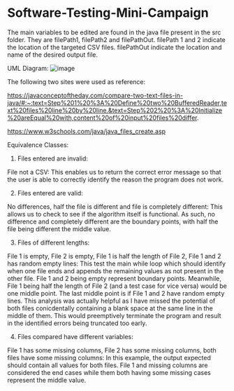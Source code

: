# Software-Testing-Mini-Campaign
The main variables to be edited are found in the java file present in the src folder. They are filePath1, filePath2 and filePathOut. filePath 1 and 2 indicate the location of the targeted CSV files. filePathOut indicate the location and name of the desired output file.

UML Diagram:
![image](https://user-images.githubusercontent.com/101720748/178131375-ab7d3c5d-81c3-422c-9541-ddefa4df6df1.png)

The following two sites were used as reference:

https://javaconceptoftheday.com/compare-two-text-files-in-java/#:~:text=Step%201%20%3A%20Define%20two%20BufferedReader,text%20files%20line%20by%20line.&text=Step%202%20%3A%20Initialize%20areEqual%20with,content%20of%20input%20files%20differ.

https://www.w3schools.com/java/java_files_create.asp


Equivalence Classes:

1) Files entered are invalid:

File not a CSV: This enables us to return the correct error message so that the user is able to correctly identify the reason the program does not work.
 
2) Files entered are valid: 

No differences, half the file is different and file is completely different: This allows us to check to see if the algorithm itself is functional. As such, no difference and completely different are the boundary points, with half the file being different the middle value.

3) Files of different lengths:

File 1 is empty, File 2 is empty, File 1 is half the length of File 2, File 1 and 2 has random empty lines: This test the main while loop which should identify when one file ends and appends the remaining values as not present in the other file. File 1 and 2 being empty represent boundary points. Meanwhile, File 1 being half the length of File 2 (and a test case for vice versa) would be one middle point. The last middle point is if File 1 and 2 have random empty lines. This analysis was actually helpful as I have missed the potential of both files conicdentally containing a blank space at the same line in the middle of them. This would preemptively terminate the program and result in the identified errors being truncated too early.

4) Files compared have different variables: 

File 1 has some missing columns, File 2 has some missing columns, both files have some missing columns:
In this example, the output expected should contain all values for both files. File 1 and missing columns are considered the end cases while them both having some missing cases represent the middle value.
